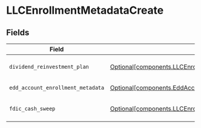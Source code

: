 # LLCEnrollmentMetadataCreate


## Fields

| Field                                                                                                                                                      | Type                                                                                                                                                       | Required                                                                                                                                                   | Description                                                                                                                                                | Example                                                                                                                                                    |
| ---------------------------------------------------------------------------------------------------------------------------------------------------------- | ---------------------------------------------------------------------------------------------------------------------------------------------------------- | ---------------------------------------------------------------------------------------------------------------------------------------------------------- | ---------------------------------------------------------------------------------------------------------------------------------------------------------- | ---------------------------------------------------------------------------------------------------------------------------------------------------------- |
| `dividend_reinvestment_plan`                                                                                                                               | [Optional[components.LLCEnrollmentMetadataCreateDividendReinvestmentPlan]](../../models/components/llcenrollmentmetadatacreatedividendreinvestmentplan.md) | :heavy_minus_sign:                                                                                                                                         | Option to auto-enroll in Dividend Reinvestment; defaults to DIVIDEND_REINVESTMENT_ENROLL                                                                   | DIVIDEND_REINVESTMENT_ENROLL                                                                                                                               |
| `edd_account_enrollment_metadata`                                                                                                                          | [Optional[components.EddAccountEnrollmentMetadataCreate]](../../models/components/eddaccountenrollmentmetadatacreate.md)                                   | :heavy_minus_sign:                                                                                                                                         | Enrollment metadata for Entity Accounts                                                                                                                    |                                                                                                                                                            |
| `fdic_cash_sweep`                                                                                                                                          | [Optional[components.LLCEnrollmentMetadataCreateFdicCashSweep]](../../models/components/llcenrollmentmetadatacreatefdiccashsweep.md)                       | :heavy_minus_sign:                                                                                                                                         | Option to auto-enroll in FDIC cash sweep; defaults to FDIC_CASH_SWEEP_ENROLL                                                                               | FDIC_CASH_SWEEP_ENROLL                                                                                                                                     |